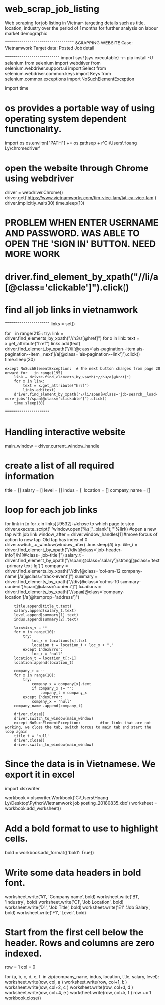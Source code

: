 # web_scrap_job_listing
Web scraping for job listing in Vietnam targeting details such as title, location, industry over the period of 1 months for further analysis on labour market demographic 

""""""""""""""""""""""""""""""""""
SCRAPPING WEBSITE
Case: Vietnamwork
Target data: Posted Job detail

"""""""""""""""""""""""""""
import sys
!{sys.executable} -m pip install -U selenium
from selenium import webdriver
from selenium.webdriver.support.ui import Select
from selenium.webdriver.common.keys import Keys
from selenium.common.exceptions import NoSuchElementException

import time

# os provides a portable way of using operating system dependent functionality.
import os
os.environ["PATH"] += os.pathsep + r'C:\Users\Hoang Ly\chromedriver'

# open the website through Chrome using webdriver
driver = webdriver.Chrome()
driver.get('https://www.vietnamworks.com/tim-viec-lam/tat-ca-viec-lam')
driver.implicitly_wait(30)
time.sleep(10)

# PROBLEM WHEN ENTER USERNAME AND PASSWORD. WAS ABLE TO OPEN THE 'SIGN IN' BUTTON. NEED MORE WORK
# driver.find_element_by_xpath("//li/a[@class='clickable']").click()

# find all job links in vietnamwork
"""""""""""""""""""""" 
links = set()

for _ in range(215):
    try:
        link = driver.find_elements_by_xpath("//h3/a[@href]")
        for x in link:
            text = x.get_attribute("href")
            links.add(text)
        driver.find_element_by_xpath("//li[@class='ais-pagination--item ais-pagination--item__next']/a[@class='ais-pagination--link']").click() 
        time.sleep(30)
    
    except NoSuchElementException:  # the next button changes from page 20 onward for _ in range(195)
        link = driver.find_elements_by_xpath("//h3/a[@href]")
        for x in link:
            text = x.get_attribute("href")
            links.add(text)
        driver.find_element_by_xpath("//li/span[@class='job-search__load-more-jobs']/span[@class='clickable']").click() 
        time.sleep(30)
        
"""""""""""""""""""""" 

# Handling interactive website
main_window = driver.current_window_handle

# create a list of all required information 
title = []
salary = []
level = []
indus = []
location = []
company_name = []

# loop for each job links
for link in [x for x in links][:9532]: #chose to which page to stop
    driver.execute_script('''window.open('%s',"_blank");'''%link)   #open a new tap with job link
    window_after = driver.window_handles[1]        #move forcus of action to new tap. Old tap has index of 0
    driver.switch_to_window(window_after)
    time.sleep(5)
    try:
        title_t = driver.find_element_by_xpath("//div[@class='job-header-info']/h1[@class='job-title']")
        salary_t = driver.find_element_by_xpath("//span[@class='salary']/strong[@class='text-primary text-lg']") 
        company = driver.find_elements_by_xpath("//div[@class='col-sm-12 company-name']/a[@class='track-event']")
        summary = driver.find_elements_by_xpath("//div[@class='col-xs-10 summary-content']/span[@class='content']")
        locations = driver.find_elements_by_xpath("//span[@class='company-location']/a[@itemprop='address']")
    
        title.append(title_t.text)    
        salary.append(salary_t.text)    
        level.append(summary[1].text)
        indus.append(summary[2].text)
    
        location_t = ""
        for x in range(10):
            try:
                loc_x = locations[x].text
                location_t = location_t + loc_x + ","
            except IndexError:
                loc_x = 'null'
        location_t = location_t[:-1]
        location.append(location_t)
    
        company_t = ""
        for x in range(10):
            try:
                company_x = company[x].text
                if company_x != "":
                    company_t = company_x
            except IndexError:
                company_x = 'null'
        company_name .append(company_t) 
    
        driver.close()
        driver.switch_to_window(main_window)
        except NoSuchElementException:         #for links that are not working, we close the tab, switch forcus to main tab and start the loop again
        title_t = 'null' 
        driver.close()
        driver.switch_to_window(main_window)       


# Since the data is in Vietnamese. We export it in excel
import xlsxwriter

workbook = xlsxwriter.Workbook('C:\\Users\\Hoang Ly\\Desktop\\Python\\Vietnamwork job posting_20180835.xlsx')
worksheet = workbook.add_worksheet()

# Add a bold format to use to highlight cells.
bold = workbook.add_format({'bold': True})

# Write some data headers in bold font.
worksheet.write('A1', 'Company name', bold)
worksheet.write('B1', 'Industry', bold)
worksheet.write('C1', 'Job Location', bold)
worksheet.write('D1', 'Job Title', bold)
worksheet.write('E1', 'Job Salary', bold)
worksheet.write('F1', 'Level', bold)

# Start from the first cell below the header. Rows and columns are zero indexed.
row = 1
col = 0 

for (a, b, c, d, e, f) in zip(company_name, indus, location, title, salary, level):
    worksheet.write(row, col,   a )
    worksheet.write(row, col+1, b )
    worksheet.write(row, col+2, c )
    worksheet.write(row, col+3, d )
    worksheet.write(row, col+4, e )
    worksheet.write(row, col+5, f )
    row += 1
workbook.close()

